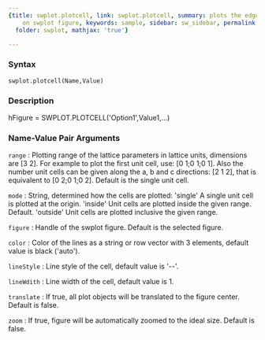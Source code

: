 ```yaml
---
{title: swplot.plotcell, link: swplot.plotcell, summary: plots the edges of unit cells
    on swplot figure, keywords: sample, sidebar: sw_sidebar, permalink: swplot_plotcell.html,
  folder: swplot, mathjax: 'true'}

---
```


### Syntax

`swplot.plotcell(Name,Value)`

### Description

hFigure = SWPLOT.PLOTCELL('Option1',Value1,...)
 

### Name-Value Pair Arguments

`range`
: Plotting range of the lattice parameters in lattice units,
  dimensions are [3 2]. For example to plot the first unit cell,
  use: [0 1;0 1;0 1]. Also the number unit cells can be given
  along the a, b and c directions: [2 1 2], that is equivalent to
  [0 2;0 1;0 2]. Default is the single unit cell.

`mode`
: String, determined how the cells are plotted:
      'single'    A single unit cell is plotted at the origin.
      'inside'    Unit cells are plotted inside the given
                  range. Default.
      'outside'   Unit cells are plotted inclusive the given
                      range.

`figure`
: Handle of the swplot figure. Default is the selected figure.

`color`
: Color of the lines as a string or row vector with 3 elements, 
  default value is black ('auto').

`lineStyle`
: Line style of the cell, default value is '--'.

`lineWdith`
: Line width of the cell, default value is 1.

`translate`
: If true, all plot objects will be translated to the figure
  center. Default is false.

`zoom`
: If true, figure will be automatically zoomed to the ideal size.
  Default is false.

